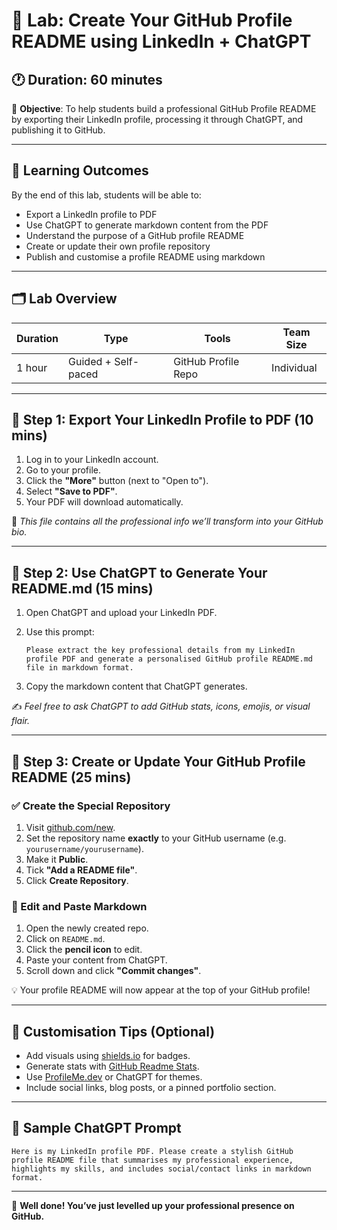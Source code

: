 
# 🧩 Lab: Create Your GitHub Profile README using LinkedIn + ChatGPT

## 🕐 Duration: 60 minutes  
🎯 **Objective**: To help students build a professional GitHub Profile README by exporting their LinkedIn profile, processing it through ChatGPT, and publishing it to GitHub.

---

## 🧠 Learning Outcomes

By the end of this lab, students will be able to:

- Export a LinkedIn profile to PDF
- Use ChatGPT to generate markdown content from the PDF
- Understand the purpose of a GitHub profile README
- Create or update their own profile repository
- Publish and customise a profile README using markdown

---

## 🗂️ Lab Overview

| Duration | Type              | Tools              | Team Size      |
|----------|-------------------|--------------------|----------------|
| 1 hour  | Guided + Self-paced | GitHub Profile Repo    | Individual  |

---

## 📄 Step 1: Export Your LinkedIn Profile to PDF (10 mins)

1. Log in to your LinkedIn account.
2. Go to your profile.
3. Click the **"More"** button (next to "Open to").
4. Select **"Save to PDF"**.
5. Your PDF will download automatically.

🔎 _This file contains all the professional info we’ll transform into your GitHub bio._

---

## 🤖 Step 2: Use ChatGPT to Generate Your README.md (15 mins)

1. Open ChatGPT and upload your LinkedIn PDF.
2. Use this prompt:

   ```
   Please extract the key professional details from my LinkedIn profile PDF and generate a personalised GitHub profile README.md file in markdown format.
   ```

3. Copy the markdown content that ChatGPT generates.

✍️ _Feel free to ask ChatGPT to add GitHub stats, icons, emojis, or visual flair._

---

## 🚀 Step 3: Create or Update Your GitHub Profile README (25 mins)

### ✅ Create the Special Repository

1. Visit [github.com/new](https://github.com/new).
2. Set the repository name **exactly** to your GitHub username (e.g. `yourusername/yourusername`).
3. Make it **Public**.
4. Tick **"Add a README file"**.
5. Click **Create Repository**.

### 📝 Edit and Paste Markdown

1. Open the newly created repo.
2. Click on `README.md`.
3. Click the **pencil icon** to edit.
4. Paste your content from ChatGPT.
5. Scroll down and click **"Commit changes"**.

💡 Your profile README will now appear at the top of your GitHub profile!

---

## 🌟 Customisation Tips (Optional)

- Add visuals using [shields.io](https://shields.io/) for badges.
- Generate stats with [GitHub Readme Stats](https://github.com/anuraghazra/github-readme-stats).
- Use [ProfileMe.dev](https://profileme.dev/) or ChatGPT for themes.
- Include social links, blog posts, or a pinned portfolio section.

---

## 💬 Sample ChatGPT Prompt

```
Here is my LinkedIn profile PDF. Please create a stylish GitHub profile README file that summarises my professional experience, highlights my skills, and includes social/contact links in markdown format.
```

---

🙌 **Well done! You’ve just levelled up your professional presence on GitHub.**
